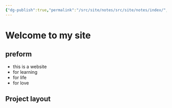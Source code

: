 ```yaml
---
{"dg-publish":true,"permalink":"/src/site/notes/src/site/notes/index/","tags":["gardenEntry"],"dgPassFrontmatter":true}
---
```




# Welcome to my site
## preform
* this is a website
* for learning
* for life
* for love
 ## Project layout
    